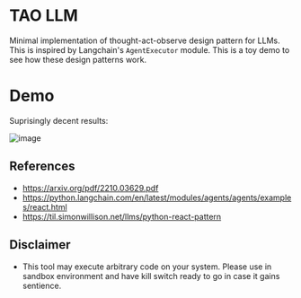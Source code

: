 # TAO LLM 
Minimal implementation of thought-act-observe design pattern for LLMs.
This is inspired by Langchain's `AgentExecutor` module. This is a toy demo to see how these design patterns work. 

# Demo
Suprisingly decent results:

![image](https://user-images.githubusercontent.com/45021394/229602454-aa511544-c8db-49a0-a2b3-e7c46e20394a.png)


## References
- https://arxiv.org/pdf/2210.03629.pdf
- https://python.langchain.com/en/latest/modules/agents/agents/examples/react.html
- https://til.simonwillison.net/llms/python-react-pattern

## Disclaimer
- This tool may execute arbitrary code on your system. Please use in sandbox environment and have kill switch ready to go in case it gains sentience.
